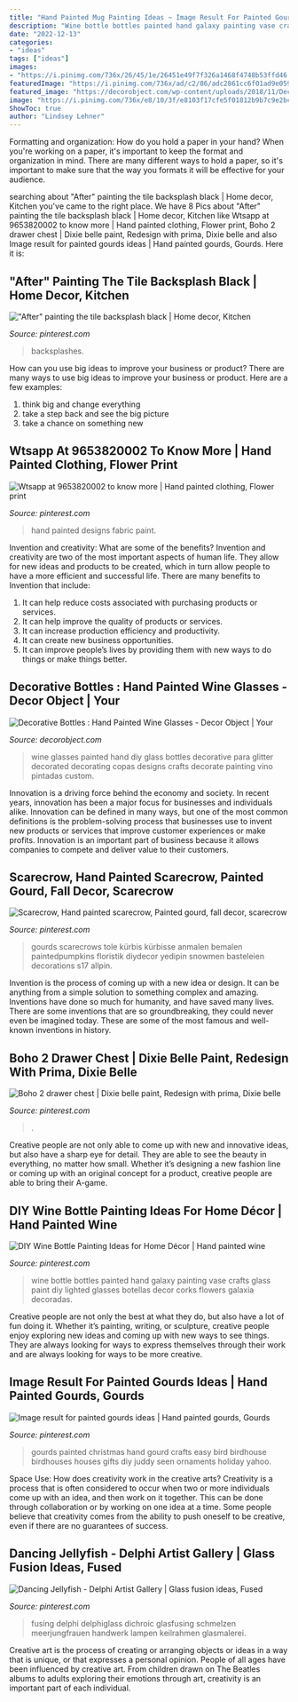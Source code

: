 ```yaml
---
title: "Hand Painted Mug Painting Ideas ~ Image Result For Painted Gourds Ideas"
description: "Wine bottle bottles painted hand galaxy painting vase crafts glass paint diy lighted glasses botellas decor corks flowers galaxia decoradas"
date: "2022-12-13"
categories:
- "ideas"
tags: ["ideas"]
images:
- "https://i.pinimg.com/736x/26/45/1e/26451e49f7f326a1468f4748b53ffd46.jpg"
featuredImage: "https://i.pinimg.com/736x/ad/c2/86/adc2861cc6f01ad9e0592c3940c808a7--tile.jpg"
featured_image: "https://decorobject.com/wp-content/uploads/2018/11/Decorative-Bottles-Hand-Painted-Wine-Glasses.jpg"
image: "https://i.pinimg.com/736x/e8/10/3f/e8103f17cfe5f01812b9b7c9e2bcf8e9.jpg"
ShowToc: true
author: "Lindsey Lehner"
---
```



Formatting and organization: How do you hold a paper in your hand?
When you're working on a paper, it's important to keep the format and organization in mind. There are many different ways to hold a paper, so it's important to make sure that the way you formats it will be effective for your audience.

	

		
searching about &quot;After&quot; painting the tile backsplash black | Home decor, Kitchen you've came to the right place. We have 8 Pics about &quot;After&quot; painting the tile backsplash black | Home decor, Kitchen like Wtsapp at 9653820002 to know more | Hand painted clothing, Flower print, Boho 2 drawer chest | Dixie belle paint, Redesign with prima, Dixie belle and also Image result for painted gourds ideas | Hand painted gourds, Gourds. Here it is:
		
    
## &quot;After&quot; Painting The Tile Backsplash Black | Home Decor, Kitchen

<img loading=lazy src="https://i.pinimg.com/736x/ad/c2/86/adc2861cc6f01ad9e0592c3940c808a7--tile.jpg" onerror="this.onerror=null;this.src='https://tse2.mm.bing.net/th?id=OIP.QnL2mYdWMRvuQ7jb--RfIAHaJ3&amp;pid=15.1';" alt="&quot;After&quot; painting the tile backsplash black | Home decor, Kitchen">

_Source: pinterest.com_

>backsplashes. 

	

How can you use big ideas to improve your business or product?
There are many ways to use big ideas to improve your business or product. Here are a few examples: 
1. think big and change everything
2. take a step back and see the big picture
3. take a chance on something new 

    
## Wtsapp At 9653820002 To Know More | Hand Painted Clothing, Flower Print

<img loading=lazy src="https://i.pinimg.com/736x/d2/84/34/d2843481abbd09d14ec881c736293b25.jpg" onerror="this.onerror=null;this.src='https://tse1.mm.bing.net/th?id=OIP.pOpqv86gjgY61aq4CLvY9AHaJ4&amp;pid=15.1';" alt="Wtsapp at 9653820002 to know more | Hand painted clothing, Flower print">

_Source: pinterest.com_

>hand painted designs fabric paint. 

	

Invention and creativity: What are some of the benefits?
Invention and creativity are two of the most important aspects of human life. They allow for new ideas and products to be created, which in turn allow people to have a more efficient and successful life. There are many benefits to Invention that include: 
1. It can help reduce costs associated with purchasing products or services. 
2. It can help improve the quality of products or services. 
3. It can increase production efficiency and productivity. 
4. It can create new business opportunities. 
5. It can improve people’s lives by providing them with new ways to do things or make things better.

    
## Decorative Bottles : Hand Painted Wine Glasses - Decor Object | Your

<img loading=lazy src="https://decorobject.com/wp-content/uploads/2018/11/Decorative-Bottles-Hand-Painted-Wine-Glasses.jpg" onerror="this.onerror=null;this.src='https://tse1.mm.bing.net/th?id=OIP.TyOmce0wv0LeLNfe_6ktHgHaJ6&amp;pid=15.1';" alt="Decorative Bottles : Hand Painted Wine Glasses - Decor Object | Your">

_Source: decorobject.com_

>wine glasses painted hand diy glass bottles decorative para glitter decorated decorating copas designs crafts decorate painting vino pintadas custom. 

	

Innovation is a driving force behind the economy and society. In recent years, innovation has been a major focus for businesses and individuals alike. Innovation can be defined in many ways, but one of the most common definitions is the problem-solving process that businesses use to invent new products or services that improve customer experiences or make profits. Innovation is an important part of business because it allows companies to compete and deliver value to their customers.

    
## Scarecrow, Hand Painted Scarecrow, Painted Gourd, Fall Decor, Scarecrow

<img loading=lazy src="https://i.pinimg.com/736x/e4/04/8e/e4048e695f8d81c514d52feb27d47ac9.jpg" onerror="this.onerror=null;this.src='https://tse2.mm.bing.net/th?id=OIP.dMU17hz9hRPMXdP7lZ6E4AHaNK&amp;pid=15.1';" alt="Scarecrow, Hand painted scarecrow, Painted gourd, fall decor, scarecrow">

_Source: pinterest.com_

>gourds scarecrows tole kürbis kürbisse anmalen bemalen paintedpumpkins floristik diydecor yedipin snowmen basteleien decorations s17 allpin. 

	

Invention is the process of coming up with a new idea or design. It can be anything from a simple solution to something complex and amazing. Inventions have done so much for humanity, and have saved many lives. There are some inventions that are so groundbreaking, they could never even be imagined today. These are some of the most famous and well-known inventions in history.

    
## Boho 2 Drawer Chest | Dixie Belle Paint, Redesign With Prima, Dixie Belle

<img loading=lazy src="https://i.pinimg.com/736x/e8/10/3f/e8103f17cfe5f01812b9b7c9e2bcf8e9.jpg" onerror="this.onerror=null;this.src='https://tse2.mm.bing.net/th?id=OIP.y4RegsmnrOxdC0SjWPVIEAHaLH&amp;pid=15.1';" alt="Boho 2 drawer chest | Dixie belle paint, Redesign with prima, Dixie belle">

_Source: pinterest.com_

>. 

	

Creative people are not only able to come up with new and innovative ideas, but also have a sharp eye for detail. They are able to see the beauty in everything, no matter how small. Whether it’s designing a new fashion line or coming up with an original concept for a product, creative people are able to bring their A-game.

    
## DIY Wine Bottle Painting Ideas For Home Décor | Hand Painted Wine

<img loading=lazy src="https://i.pinimg.com/736x/91/e7/dd/91e7dd004a95363ae8ea0f1b8c9b0de8.jpg" onerror="this.onerror=null;this.src='https://tse3.mm.bing.net/th?id=OIP.rqoW8Q3Vk0Gs14Rq1qGyXAHaML&amp;pid=15.1';" alt="DIY Wine Bottle Painting Ideas for Home Décor | Hand painted wine">

_Source: pinterest.com_

>wine bottle bottles painted hand galaxy painting vase crafts glass paint diy lighted glasses botellas decor corks flowers galaxia decoradas. 

	

Creative people are not only the best at what they do, but also have a lot of fun doing it. Whether it’s painting, writing, or sculpture, creative people enjoy exploring new ideas and coming up with new ways to see things. They are always looking for ways to express themselves through their work and are always looking for ways to be more creative.

    
## Image Result For Painted Gourds Ideas | Hand Painted Gourds, Gourds

<img loading=lazy src="https://i.pinimg.com/736x/59/74/ae/5974aeec73192ea8632e5f3cf570c0dd.jpg" onerror="this.onerror=null;this.src='https://tse4.mm.bing.net/th?id=OIP.4xVij81Y-u9PyIE88NlVhAHaLH&amp;pid=15.1';" alt="Image result for painted gourds ideas | Hand painted gourds, Gourds">

_Source: pinterest.com_

>gourds painted christmas hand gourd crafts easy bird birdhouse birdhouses houses gifts diy juddy seen ornaments holiday yahoo. 

	

Space Use: How does creativity work in the creative arts?
Creativity is a process that is often considered to occur when two or more individuals come up with an idea, and then work on it together. This can be done through collaboration or by working on one idea at a time. Some people believe that creativity comes from the ability to push oneself to be creative, even if there are no guarantees of success.

    
## Dancing Jellyfish - Delphi Artist Gallery | Glass Fusion Ideas, Fused

<img loading=lazy src="https://i.pinimg.com/736x/26/45/1e/26451e49f7f326a1468f4748b53ffd46.jpg" onerror="this.onerror=null;this.src='https://tse1.mm.bing.net/th?id=OIP.jdpKfplm-z63rxs9yN9yqgHaJ4&amp;pid=15.1';" alt="Dancing Jellyfish - Delphi Artist Gallery | Glass fusion ideas, Fused">

_Source: pinterest.com_

>fusing delphi delphiglass dichroic glasfusing schmelzen meerjungfrauen handwerk lampen keilrahmen glasmalerei. 

	

Creative art is the process of creating or arranging objects or ideas in a way that is unique, or that expresses a personal opinion. People of all ages have been influenced by creative art. From children drawn on The Beatles albums to adults exploring their emotions through art, creativity is an important part of each individual.

